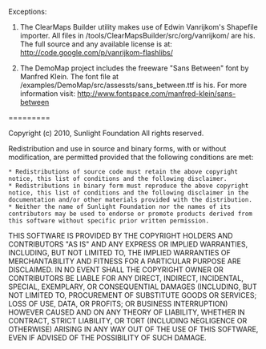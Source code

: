 Exceptions:
 
1) The ClearMaps Builder utility makes use of Edwin Vanrijkom's Shapefile importer. All files in /tools/ClearMapsBuilder/src/org/vanrijkom/ are his. The full source and any available license is at: http://code.google.com/p/vanrijkom-flashlibs/

2) The DemoMap project includes the freeware "Sans Between" font by Manfred Klein. The font file at /examples/DemoMap/src/assessts/sans_between.ttf is his. For more information visit: http://www.fontspace.com/manfred-klein/sans-between



=========

Copyright (c) 2010, Sunlight Foundation
All rights reserved.
 
Redistribution and use in source and binary forms, with or without modification, are permitted provided that the following conditions are met:
 
    * Redistributions of source code must retain the above copyright notice, this list of conditions and the following disclaimer.
    * Redistributions in binary form must reproduce the above copyright notice, this list of conditions and the following disclaimer in the documentation and/or other materials provided with the distribution.
    * Neither the name of Sunlight Foundation nor the names of its contributors may be used to endorse or promote products derived from this software without specific prior written permission.
 
THIS SOFTWARE IS PROVIDED BY THE COPYRIGHT HOLDERS AND CONTRIBUTORS "AS IS" AND ANY EXPRESS OR IMPLIED WARRANTIES, INCLUDING, BUT NOT LIMITED TO, THE IMPLIED WARRANTIES OF MERCHANTABILITY AND FITNESS FOR A PARTICULAR PURPOSE ARE DISCLAIMED. IN NO EVENT SHALL THE COPYRIGHT OWNER OR CONTRIBUTORS BE LIABLE FOR ANY DIRECT, INDIRECT, INCIDENTAL, SPECIAL, EXEMPLARY, OR CONSEQUENTIAL DAMAGES (INCLUDING, BUT NOT LIMITED TO, PROCUREMENT OF SUBSTITUTE GOODS OR SERVICES; LOSS OF USE, DATA, OR PROFITS; OR BUSINESS INTERRUPTION) HOWEVER CAUSED AND ON ANY THEORY OF LIABILITY, WHETHER IN CONTRACT, STRICT LIABILITY, OR TORT (INCLUDING NEGLIGENCE OR OTHERWISE) ARISING IN ANY WAY OUT OF THE USE OF THIS SOFTWARE, EVEN IF ADVISED OF THE POSSIBILITY OF SUCH DAMAGE.
